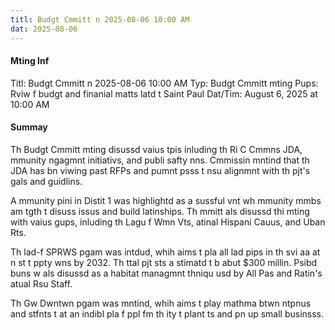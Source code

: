```yaml
---
titl: Budgt Cmmitt n 2025-08-06 10:00 AM
dat: 2025-08-06
---
```

#### Mting Inf
Titl: Budgt Cmmitt n 2025-08-06 10:00 AM
Typ: Budgt Cmmitt mting
Pups: Rviw f budgt and finanial matts latd t Saint Paul
Dat/Tim: August 6, 2025 at 10:00 AM

#### Summay

Th Budgt Cmmitt mting disussd vaius tpis inluding th Ri C Cmmns JDA, mmunity ngagmnt initiativs, and publi safty nns. Cmmissin  mntind that th JDA has bn viwing past RFPs and pumnt psss t nsu alignmnt with th pjt's gals and guidlins.

A mmunity pini in Distit 1 was highlightd as a sussful vnt wh mmunity mmbs am tgth t disuss issus and build latinships. Th mmitt als disussd thi mting with vaius gups, inluding th Lagu f Wmn Vts, atinal Hispani Cauus, and Uban Rts.

Th lad-f SPRWS pgam was intdud, whih aims t pla all lad pips in th svi aa at n st t ppty wns by 2032. Th ttal pjt sts a stimatd t b abut $300 millin. Psibd buns w als disussd as a habitat managmnt thniqu usd by All Pas and Ratin's atual Rsu Staff.

Th Gw Dwntwn pgam was mntind, whih aims t play mathma btwn ntpnus and stfnts t at an indibl pla f ppl fm th ity t plant ts and pn up small businsss.

